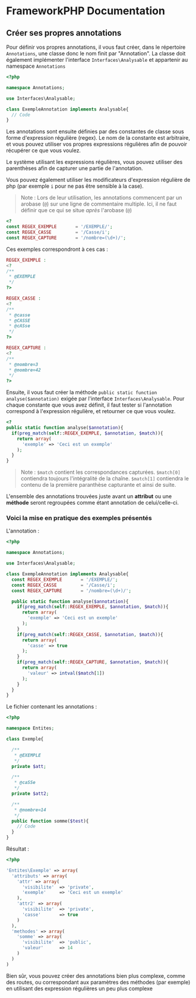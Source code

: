 # FrameworkPHP Documentation

## Créer ses propres annotations

Pour définir vos propres annotations, il vous faut créer, dans le répertoire `Annotations`, une classe donc le nom finit par "Annotation".
La classe doit également implémenter l'interface `Interfaces\Analysable` et appartenir au namespace `Annotations`

```php
<?php

namespace Annotations;

use Interfaces\Analysable;

class ExempleAnnotation implements Analysable{
  // Code
}
```

Les annotations sont ensuite définies par des constantes de classe sous forme d'expression régulière (regex).
Le nom de la constante est arbitraire, et vous pouvez utiliser vos propres expressions régulières afin de pouvoir récupérer ce que vous voulez.

Le système utilisant les expressions régulières, vous pouvez utiliser des parenthèses afin de capturer une partie de l'annotation.

Vous pouvez également utiliser les modificateurs d'expression régulière de php (par exemple `i` pour ne pas être sensible à la case).

> Note :
> Lors de leur utilisation, les annotations commencent par un arobase (`@`) sur une ligne de commentaire multiple.
> Ici, il ne faut définir que ce qui se situe _après_ l'arobase (`@`)

```php
<?
const REGEX_EXEMPLE       = '/EXEMPLE/';
const REGEX_CASSE         = '/Casse/i';
const REGEX_CAPTURE       = '/nombre=(\d+)/';
```
Ces exemples correspondront à ces cas :
```php
REGEX_EXEMPLE :
<?
/**
 * @EXEMPLE
 */
?>

REGEX_CASSE :
<?
/**
 * @casse
 * @CASSE
 * @cASse
 */
?>

REGEX_CAPTURE :
<?
/**
 * @nombre=3
 * @nombre=42
 */
?>
```


Ensuite, il vous faut créer la méthode `public static function analyse($annotation)` exigée par l'interface `Interfaces\Analysable`. Pour chaque constante que vous avez définit, il faut tester si l'annotation correspond à l'expression régulière, et retourner ce que vous voulez.

```php
<?
public static function analyse($annotation){
  if(preg_match(self::REGEX_EXEMPLE, $annotation, $match)){
    return array(
      'exemple' => 'Ceci est un exemple'
    );
  }
}
```
> Note : `$match` contient les correspondances capturées.
> `$match[0]` contiendra toujours l'intégralité de la chaîne.
> `$match[1]` contiendra le contenu de la première paranthèse capturante et ainsi de suite.


L'ensemble des annotations trouvées juste avant un **attribut** ou une **méthode** seront regroupées comme étant annotation de celui/celle-ci.


### Voici la mise en pratique des exemples présentés
L'annotation :
```php
<?php

namespace Annotations;

use Interfaces\Analysable;

class ExempleAnnotation implements Analysable{
  const REGEX_EXEMPLE       = '/EXEMPLE/';
  const REGEX_CASSE         = '/Casse/i';
  const REGEX_CAPTURE       = '/nombre=(\d+)/';

  public static function analyse($annotation){
    if(preg_match(self::REGEX_EXEMPLE, $annotation, $match)){
      return array(
        'exemple' => 'Ceci est un exemple'
      );
    }
    if(preg_match(self::REGEX_CASSE, $annotation, $match)){
      return array(
        'casse' => true
      );
    }
    if(preg_match(self::REGEX_CAPTURE, $annotation, $match)){
      return array(
        'valeur' => intval($match[1])
      );
    }
  }
}
```

Le fichier contenant les annotations :
```php
<?php

namespace Entites;

class Exemple{

  /**
   * @EXEMPLE
   */
  private $att;

  /**
   * @caSSe
   */
  private $att2;

  /**
   * @nombre=14
   */
  public function somme($test){
    // Code
  }
}
```

Résultat :
```php
<?php

'Entites\Exemple' => array(
  'attributs' => array(
    'attr' => array(
      'visibilite'  => 'private',
      'exemple'     => 'Ceci est un exemple'
    ),
    'attr2' => array(
      'visibilite'  => 'private',
      'casse'       => true
    )
  ),
  'methodes' => array(
    'somme' => array(
      'visibilite'  => 'public',
      'valeur'      => 14
    )
  )
)
```

Bien sûr, vous pouvez créer des annotations bien plus complexe, comme des routes, ou correspondant aux paramètres des méthodes (par exemple) en utilisant des expression régulières un peu plus complexe
